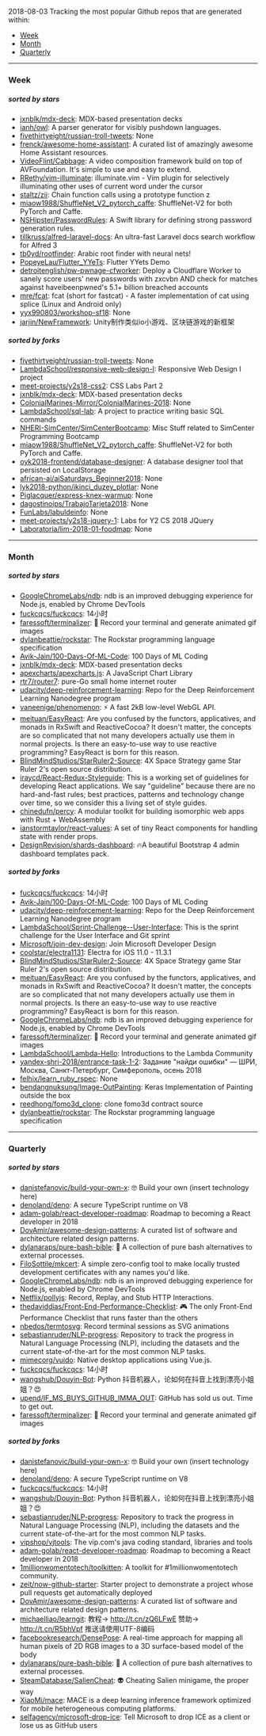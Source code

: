 2018-08-03
Tracking the most popular Github repos that are generated within: 
* [Week](https://github.com/polebug/github_trending_spider/blob/master/2018-08-03.md#week)
* [Month](https://github.com/polebug/github_trending_spider/blob/master/2018-08-03.md#month)
* [Quarterly](https://github.com/polebug/github_trending_spider/blob/master/2018-08-03.md#quarterly)
--- 
### Week 
##### sorted by stars 
* [jxnblk/mdx-deck](https://github.com/jxnblk/mdx-deck): MDX-based presentation decks
* [ianh/owl](https://github.com/ianh/owl): A parser generator for visibly pushdown languages.
* [fivethirtyeight/russian-troll-tweets](https://github.com/fivethirtyeight/russian-troll-tweets): None
* [frenck/awesome-home-assistant](https://github.com/frenck/awesome-home-assistant): A curated list of amazingly awesome Home Assistant resources.
* [VideoFlint/Cabbage](https://github.com/VideoFlint/Cabbage): A video composition framework build on top of AVFoundation. It's simple to use and easy to extend.
* [RRethy/vim-illuminate](https://github.com/RRethy/vim-illuminate): illuminate.vim - Vim plugin for selectively illuminating other uses of current word under the cursor
* [staltz/zii](https://github.com/staltz/zii): Chain function calls using a prototype function z
* [miaow1988/ShuffleNet_V2_pytorch_caffe](https://github.com/miaow1988/ShuffleNet_V2_pytorch_caffe): ShuffleNet-V2 for both PyTorch and Caffe.
* [NSHipster/PasswordRules](https://github.com/NSHipster/PasswordRules): A Swift library for defining strong password generation rules.
* [tillkruss/alfred-laravel-docs](https://github.com/tillkruss/alfred-laravel-docs): An ultra-fast Laravel docs search workflow for Alfred 3
* [tb0yd/rootfinder](https://github.com/tb0yd/rootfinder): Arabic root finder with neural nets!
* [PopeyeLau/Flutter_YYeTs](https://github.com/PopeyeLau/Flutter_YYeTs): Flutter YYets Demo
* [detroitenglish/pw-pwnage-cfworker](https://github.com/detroitenglish/pw-pwnage-cfworker): Deploy a Cloudflare Worker to sanely score users' new passwords with zxcvbn AND check for matches against haveibeenpwned's 5.1+ billion breached accounts
* [mre/fcat](https://github.com/mre/fcat): fcat (short for fastcat) - A faster implementation of cat using splice (Linux and Android only)
* [yyx990803/workshop-sf18](https://github.com/yyx990803/workshop-sf18): None
* [jarjin/NewFramework](https://github.com/jarjin/NewFramework): Unity制作类似io小游戏、区块链游戏的新框架
##### sorted by forks 
* [fivethirtyeight/russian-troll-tweets](https://github.com/fivethirtyeight/russian-troll-tweets): None
* [LambdaSchool/responsive-web-design-I](https://github.com/LambdaSchool/responsive-web-design-I): Responsive Web Design I project
* [meet-projects/y2s18-css2](https://github.com/meet-projects/y2s18-css2): CSS Labs Part 2
* [jxnblk/mdx-deck](https://github.com/jxnblk/mdx-deck): MDX-based presentation decks
* [ColonialMarines-Mirror/ColonialMarines-2018](https://github.com/ColonialMarines-Mirror/ColonialMarines-2018): None
* [LambdaSchool/sql-lab](https://github.com/LambdaSchool/sql-lab): A project to practice writing basic SQL commands
* [NHERI-SimCenter/SimCenterBootcamp](https://github.com/NHERI-SimCenter/SimCenterBootcamp): Misc Stuff related to SimCenter Programming Bootcamp
* [miaow1988/ShuffleNet_V2_pytorch_caffe](https://github.com/miaow1988/ShuffleNet_V2_pytorch_caffe): ShuffleNet-V2 for both PyTorch and Caffe.
* [oyk2018-frontend/database-designer](https://github.com/oyk2018-frontend/database-designer): A database designer tool that persisted on LocalStorage
* [african-ai/aiSaturdays_Beginner2018](https://github.com/african-ai/aiSaturdays_Beginner2018): None
* [lyk2018-python/ikinci_duzey_plotlar](https://github.com/lyk2018-python/ikinci_duzey_plotlar): None
* [Piglacquer/express-knex-warmup](https://github.com/Piglacquer/express-knex-warmup): None
* [dagostinoips/TrabajoTarjeta2018](https://github.com/dagostinoips/TrabajoTarjeta2018): None
* [FunLabs/labuldeinfo](https://github.com/FunLabs/labuldeinfo): None
* [meet-projects/y2s18-jquery-1](https://github.com/meet-projects/y2s18-jquery-1): Labs for Y2 CS 2018 JQuery
* [Laboratoria/lim-2018-01-foodmap](https://github.com/Laboratoria/lim-2018-01-foodmap): None
--- 
### Month 
##### sorted by stars 
* [GoogleChromeLabs/ndb](https://github.com/GoogleChromeLabs/ndb): ndb is an improved debugging experience for Node.js, enabled by Chrome DevTools
* [fuckcqcs/fuckcqcs](https://github.com/fuckcqcs/fuckcqcs): 14小时
* [faressoft/terminalizer](https://github.com/faressoft/terminalizer): 🦄 Record your terminal and generate animated gif images
* [dylanbeattie/rockstar](https://github.com/dylanbeattie/rockstar): The Rockstar programming language specification
* [Avik-Jain/100-Days-Of-ML-Code](https://github.com/Avik-Jain/100-Days-Of-ML-Code): 100 Days of ML Coding
* [jxnblk/mdx-deck](https://github.com/jxnblk/mdx-deck): MDX-based presentation decks
* [apexcharts/apexcharts.js](https://github.com/apexcharts/apexcharts.js): A JavaScript Chart Library
* [rtr7/router7](https://github.com/rtr7/router7): pure-Go small home internet router
* [udacity/deep-reinforcement-learning](https://github.com/udacity/deep-reinforcement-learning): Repo for the Deep Reinforcement Learning Nanodegree program
* [vaneenige/phenomenon](https://github.com/vaneenige/phenomenon): ⚡️ A fast 2kB low-level WebGL API.
* [meituan/EasyReact](https://github.com/meituan/EasyReact): Are you confused by the functors, applicatives, and monads in RxSwift and ReactiveCocoa? It doesn't matter, the concepts are so complicated that not many developers actually use them in normal projects. Is there an easy-to-use way to use reactive programming? EasyReact is born for this reason.
* [BlindMindStudios/StarRuler2-Source](https://github.com/BlindMindStudios/StarRuler2-Source): 4X Space Strategy game Star Ruler 2's open source distribution.
* [iraycd/React-Redux-Styleguide](https://github.com/iraycd/React-Redux-Styleguide): This is a working set of guidelines for developing React applications. We say "guideline" because there are no hard-and-fast rules; best practices, patterns and technology change over time, so we consider this a living set of style guides.
* [chinedufn/percy](https://github.com/chinedufn/percy): A modular toolkit for building isomorphic web apps with Rust + WebAssembly
* [ianstormtaylor/react-values](https://github.com/ianstormtaylor/react-values): A set of tiny React components for handling state with render props.
* [DesignRevision/shards-dashboard](https://github.com/DesignRevision/shards-dashboard): 🔥A beautiful Bootstrap 4 admin dashboard templates pack.
##### sorted by forks 
* [fuckcqcs/fuckcqcs](https://github.com/fuckcqcs/fuckcqcs): 14小时
* [Avik-Jain/100-Days-Of-ML-Code](https://github.com/Avik-Jain/100-Days-Of-ML-Code): 100 Days of ML Coding
* [udacity/deep-reinforcement-learning](https://github.com/udacity/deep-reinforcement-learning): Repo for the Deep Reinforcement Learning Nanodegree program
* [LambdaSchool/Sprint-Challenge--User-Interface](https://github.com/LambdaSchool/Sprint-Challenge--User-Interface): This is the sprint challenge for the User Interface and Git sprint
* [Microsoft/join-dev-design](https://github.com/Microsoft/join-dev-design): Join Microsoft Developer Design
* [coolstar/electra1131](https://github.com/coolstar/electra1131): Electra for iOS 11.0 - 11.3.1
* [BlindMindStudios/StarRuler2-Source](https://github.com/BlindMindStudios/StarRuler2-Source): 4X Space Strategy game Star Ruler 2's open source distribution.
* [meituan/EasyReact](https://github.com/meituan/EasyReact): Are you confused by the functors, applicatives, and monads in RxSwift and ReactiveCocoa? It doesn't matter, the concepts are so complicated that not many developers actually use them in normal projects. Is there an easy-to-use way to use reactive programming? EasyReact is born for this reason.
* [GoogleChromeLabs/ndb](https://github.com/GoogleChromeLabs/ndb): ndb is an improved debugging experience for Node.js, enabled by Chrome DevTools
* [faressoft/terminalizer](https://github.com/faressoft/terminalizer): 🦄 Record your terminal and generate animated gif images
* [LambdaSchool/Lambda-Hello](https://github.com/LambdaSchool/Lambda-Hello): Introductions to the Lambda Community
* [yandex-shri-2018/entrance-task-1-2](https://github.com/yandex-shri-2018/entrance-task-1-2): Задание "найди ошибки" — ШРИ, Москва, Санкт-Петербург, Симферополь, осень 2018
* [felhix/learn_ruby_rspec](https://github.com/felhix/learn_ruby_rspec): None
* [bendangnuksung/Image-OutPainting](https://github.com/bendangnuksung/Image-OutPainting): Keras Implementation of Painting outside the box
* [reedhong/fomo3d_clone](https://github.com/reedhong/fomo3d_clone): clone fomo3d contract source
* [dylanbeattie/rockstar](https://github.com/dylanbeattie/rockstar): The Rockstar programming language specification
--- 
### Quarterly 
##### sorted by stars 
* [danistefanovic/build-your-own-x](https://github.com/danistefanovic/build-your-own-x): 🤓 Build your own (insert technology here)
* [denoland/deno](https://github.com/denoland/deno): A secure TypeScript runtime on V8
* [adam-golab/react-developer-roadmap](https://github.com/adam-golab/react-developer-roadmap): Roadmap to becoming a React developer in 2018
* [DovAmir/awesome-design-patterns](https://github.com/DovAmir/awesome-design-patterns): A curated list of software and architecture related design patterns.
* [dylanaraps/pure-bash-bible](https://github.com/dylanaraps/pure-bash-bible): 📖 A collection of pure bash alternatives to external processes.
* [FiloSottile/mkcert](https://github.com/FiloSottile/mkcert): A simple zero-config tool to make locally trusted development certificates with any names you'd like.
* [GoogleChromeLabs/ndb](https://github.com/GoogleChromeLabs/ndb): ndb is an improved debugging experience for Node.js, enabled by Chrome DevTools
* [Netflix/pollyjs](https://github.com/Netflix/pollyjs): Record, Replay, and Stub HTTP Interactions.
* [thedaviddias/Front-End-Performance-Checklist](https://github.com/thedaviddias/Front-End-Performance-Checklist): 🎮 The only Front-End Performance Checklist that runs faster than the others
* [nbedos/termtosvg](https://github.com/nbedos/termtosvg): Record terminal sessions as SVG animations
* [sebastianruder/NLP-progress](https://github.com/sebastianruder/NLP-progress): Repository to track the progress in Natural Language Processing (NLP), including the datasets and the current state-of-the-art for the most common NLP tasks.
* [mimecorg/vuido](https://github.com/mimecorg/vuido): Native desktop applications using Vue.js.
* [fuckcqcs/fuckcqcs](https://github.com/fuckcqcs/fuckcqcs): 14小时
* [wangshub/Douyin-Bot](https://github.com/wangshub/Douyin-Bot): Python 抖音机器人，论如何在抖音上找到漂亮小姐姐？😍 
* [upend/IF_MS_BUYS_GITHUB_IMMA_OUT](https://github.com/upend/IF_MS_BUYS_GITHUB_IMMA_OUT): GitHub has sold us out. Time to get out.
* [faressoft/terminalizer](https://github.com/faressoft/terminalizer): 🦄 Record your terminal and generate animated gif images
##### sorted by forks 
* [danistefanovic/build-your-own-x](https://github.com/danistefanovic/build-your-own-x): 🤓 Build your own (insert technology here)
* [denoland/deno](https://github.com/denoland/deno): A secure TypeScript runtime on V8
* [fuckcqcs/fuckcqcs](https://github.com/fuckcqcs/fuckcqcs): 14小时
* [wangshub/Douyin-Bot](https://github.com/wangshub/Douyin-Bot): Python 抖音机器人，论如何在抖音上找到漂亮小姐姐？😍 
* [sebastianruder/NLP-progress](https://github.com/sebastianruder/NLP-progress): Repository to track the progress in Natural Language Processing (NLP), including the datasets and the current state-of-the-art for the most common NLP tasks.
* [vipshop/vjtools](https://github.com/vipshop/vjtools): The vip.com's java coding standard, libraries and tools
* [adam-golab/react-developer-roadmap](https://github.com/adam-golab/react-developer-roadmap): Roadmap to becoming a React developer in 2018
* [1millionwomentotech/toolkitten](https://github.com/1millionwomentotech/toolkitten): A toolkit for #1millionwomentotech community.
* [zeit/now-github-starter](https://github.com/zeit/now-github-starter): Starter project to demonstrate a project whose pull requests get automatically deployed
* [DovAmir/awesome-design-patterns](https://github.com/DovAmir/awesome-design-patterns): A curated list of software and architecture related design patterns.
* [michaelliao/learngit](https://github.com/michaelliao/learngit): 教程→ http://t.cn/zQ6LFwE 赞助→ http://t.cn/R5bhVpf 推送请使用UTF-8编码
* [facebookresearch/DensePose](https://github.com/facebookresearch/DensePose): A real-time approach for mapping all human pixels of 2D RGB images to a 3D surface-based model of the body
* [dylanaraps/pure-bash-bible](https://github.com/dylanaraps/pure-bash-bible): 📖 A collection of pure bash alternatives to external processes.
* [SteamDatabase/SalienCheat](https://github.com/SteamDatabase/SalienCheat): 👽 Cheating Salien minigame, the proper way
* [XiaoMi/mace](https://github.com/XiaoMi/mace): MACE is a deep learning inference framework optimized for mobile heterogeneous computing platforms.
* [selfagency/microsoft-drop-ice](https://github.com/selfagency/microsoft-drop-ice): Tell Microsoft to drop ICE as a client or lose us as GitHub users
